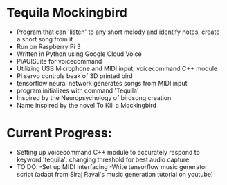 # Tequila Mockingbird
- Program that can 'listen' to any short melody and identify notes, create a short song from it
- Run on Raspberry Pi 3
- Written in Python using Google Cloud Voice
- PiAUISuite for voicecommand
- Utilizing USB Microphone and MIDI input, voicecommand C++ module
- Pi servo controls beak of 3D printed bird
- tensorflow neural network generates songs from MIDI input
- program initializes with command 'Tequila'
- Inspired by the Neuropsychology of birdsong creation
- Name inspired by the novel To Kill a Mockingbird

# Current Progress:
- Setting up voicecommand C++ module to accurately respond to keyword 'tequila': changing threshold for best audio capture
- TO DO:
  -Set up MIDI interfacing
  -Write tensorflow music generator script (adapt from Siraj Raval's music generation tutorial on youtube)
